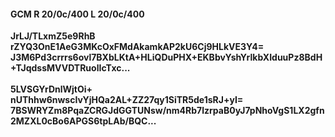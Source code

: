 #### GCM R 20/0c/400 L 20/0c/400
**JrLJ/TLxmZ5e9RhB**<br/>**rZYQ3OnE1AeG3MKcOxFMdAkamkAP2kU6Cj9HLkVE3Y4=**<br/>**J3M6Pd3crrrs6ovl7BXbLKtA+HLiQDuPHX+EKBbvYshYrlkbXIduuPz8BdH+TJqdssMVVDTRuolIcTxc...**<br/><br/>
**5LVSGYrDnlWjtOi+**<br/>**nUThhw6nwscIvYjHQa2AL+ZZ27qy1SiTR5de1sRJ+yI=**<br/>**7BSWRYZm8PqaZCRGJdGGTUNsw/nm4Rb7lzrpaB0yJ7pNhoVgS1LX2gfn2MZXL0cBo6APGS6tpLAb/BQC...**
